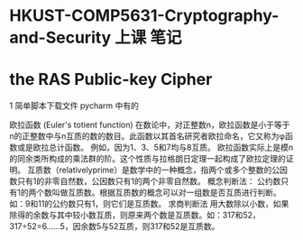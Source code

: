 # HKUST-COMP5631-Cryptography-and-Security 上课 笔记
# the RAS Public-key Cipher
1 简单脚本下载文件 pycharm 中有的

欧拉函数 (Euler's totient function)
在数论中，对正整数n，欧拉函数是小于等于n的正整数中与n互质的数的数目。此函数以其首名研究者欧拉命名，它又称为φ函数或是欧拉总计函数。 例如，因为1、3、5和7均与8互质。 欧拉函数实际上是模n的同余类所构成的乘法群的阶。这个性质与拉格朗日定理一起构成了欧拉定理的证明。
互质数（relativelyprime）是数学中的一种概念，指两个或多个整数的公因数只有1的非零自然数，公因数只有1的两个非零自然数。
概念判断法：
公约数只有1的两个数叫做互质数。根据互质数的概念可以对一组数是否互质进行判断。如：9和11的公约数只有1，则它们是互质数。
求商判断法
用大数除以小数，如果除得的余数与其中较小数互质，则原来两个数是互质数。如：317和52，317÷52=6……5，因余数5与52互质，则317和52是互质数。